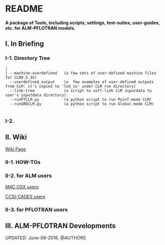 # **README**

**A package of Tools, including scripts, settings, test-suites, user-guides, etc. for ALM-PFLOTRAN models.**

## **I. In Briefing**

### I-1. Directory Tree
```
|
| --machine-userdefined   (a few sets of user-defined machine files for CLM4.5.35)
  --userdefined_output    (a  few examples of user-defined outputs from CLM: it's copied to 'lnd_in' under CLM run directory)
  --link-tree             (a script to soft-link CLM inputdata to user's inputdata directory)
  --runPTCLM.py           (a python script to run PoinT-mode CLM)
  --runGRDCLM.py          (a python script to run Global-mode CLM)


```

### I-2.  


## **II. Wiki**
[Wiki Page](https://code.ornl.gov/alm-pflotran/clm-pf-tools/wikis/home#guides-for-coupling-alm-and-pflotran)

### II-1. HOW-TOs



### II-2. for ALM users

[MAC OSX users](https://code.ornl.gov/alm-pflotran/clm-pf-tools/wikis/Alm%20on%20mac:%20environments,%20building,%20and%20running)


[CCSI-CADES users](https://code.ornl.gov/alm-pflotran/clm-pf-tools/wikis/Alm%20on%20cades,%20or%20condo:%20environments,%20building,%20and%20running)


### II-3. for PFLOTRAN users



## III. ALM-PFLOTRAN Developments


UPDATED: June-06-2016.
@AUTHORS